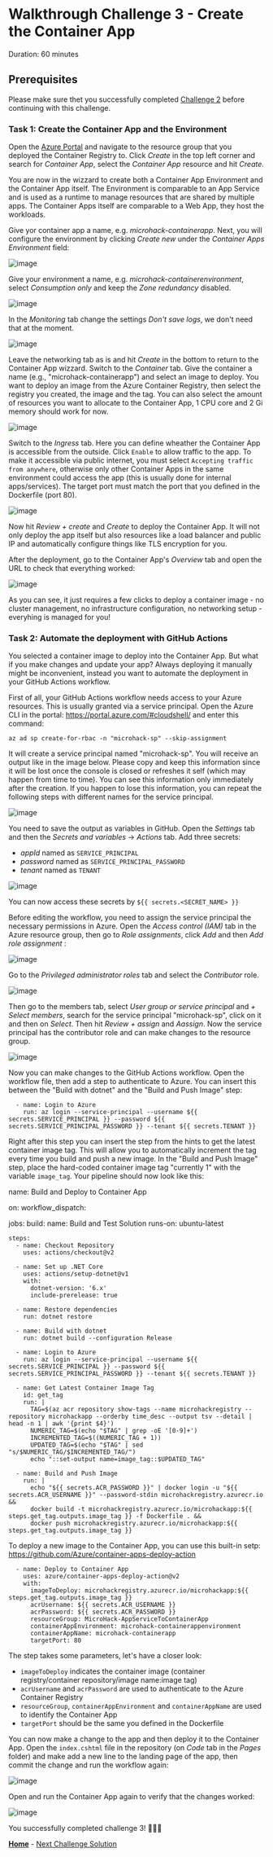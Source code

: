# Walkthrough Challenge 3 - Create the Container App

Duration: 60 minutes

## Prerequisites

Please make sure thet you successfully completed [Challenge 2](../challenge-2/solution.md) before continuing with this challenge.

### **Task 1: Create the Container App and the Environment**

Open the [Azure Portal](https://portal.azure.com) and navigate to the resource group that you deployed the Container Registry to.  Click *Create* in the top left corner and search for *Container App*, select the *Container App* resource and hit *Create*. 

You are now in the wizzard to create both a Container App Environment and the Container App itself. The Environment is comparable to an App Service and is used as a runtime to manage resources that are shared by multiple apps. The Container Apps itself are comparable to a Web App, they host the workloads.

Give yor container app a name, e.g. *microhack-containerapp*. 
Next, you will configure the environment by clicking *Create new* under the *Container Apps Environment* field:

![image](./img/challenge-3-appbasics.jpg)

Give your environment a name, e.g. *microhack-containerenvironment*, select *Consumption only* and keep the *Zone redundancy* disabled.

![image](./img/challenge-3-environmentbasics.jpg)

In the *Monitoring* tab change the settings *Don't save logs*, we don't need that at the moment.

![image](./img/challenge-3-environmentmonitoring.jpg)

Leave the networking tab as is and hit *Create* in the bottom to return to the Container App wizzard. Switch to the *Container* tab. Give the container a name (e.g., "microhack-containerapp") and select an image to deploy. You want to deploy an image from the Azure Container Registry, then select the registry you created, the image and the tag. You can also select the amount of resources you want to allocate to the Container App, 1 CPU core and 2 Gi memory should work for now.

![image](./img/challenge-3-appcontainer.jpg)

Switch to the *Ingress* tab. Here you can define wheather the Container App is accessible from the outside. Click `Enable` to allow traffic to the app. To make it accessible via public internet, you must select `Accepting traffic from anywhere`, otherwise only other Container Apps in the same environment could access the app (this is usually done for internal apps/services). The target port must match the port that you defined in the Dockerfile (port 80).

![image](./img/challenge-3-appingress.jpg)

Now hit *Review + create* and *Create* to deploy the Container App. It will not only deploy the app itself but also resources like a load balancer and public IP and automatically configure things like TLS encryption for you.

After the deployment, go to the Container App's *Overview* tab and open the URL to check that everything worked:

![image](./img/challenge-3-appurl.jpg)

As you can see, it just requires a few clicks to deploy a container image - no cluster management, no infrastructure configuration, no networking setup - everyhing is managed for you!

### **Task 2: Automate the deployment with GitHub Actions**

You selected a container image to deploy into the Container App. But what if you make changes and update your app? Always deploying it manually might be inconvenient, instead you want to automate the deployment in your GitHub Actions workflow.

First of all, your GitHub Actions workflow needs access to your Azure resources. This is usually granted via a service principal. Open the Azure CLI in the portal: https://portal.azure.com/#cloudshell/ and enter this command: 

`az ad sp create-for-rbac -n "microhack-sp" --skip-assignment`

It will create a service principal named "microhack-sp". You will receive an output like in the image below. Please copy and keep this information since it will be lost once the console is closed or refreshes it self (which may happen from time to time). You can see this information only immediately after the creation. If you happen to lose this information, you can repeat the following steps with different names for the service principal.

![image](./img/challenge-3-sp.jpg)

You need to save the output as variables in GitHub. Open the *Settings* tab and then the *Secrets and variables* -> *Actions* tab. Add three secrets:
* *appId* named as `SERVICE_PRINCIPAL`
* *password* named as `SERVICE_PRINCIPAL_PASSWORD`
* *tenant* named as `TENANT`

![image](./img/challenge-3-workflowsecrets.jpg)

You can now access these secrets by `${{ secrets.<SECRET_NAME> }}`

Before editing the workflow, you need to assign the service principal the necessary permissions in Azure. Open the *Access control (IAM)* tab in the Azure resource group, then go to *Role assignments*, click *Add* and then *Add role assignment* :

![image](./img/challenge-3-rg.jpg)

Go to the *Privileged administrator roles* tab and select the *Contributor* role.

![image](./img/challenge-3-rgrole.jpg)

Then go to the members tab, select *User group or service principal* and *+ Select members*, search for the service principal "microhack-sp", click on it and then on *Select*. Then hit *Review + assign* and *Aassign*. Now the service principal has the contributor role and can make changes to the resource group.

![image](./img/challenge-3-rgmember.jpg)

Now you can make changes to the GitHub Actions workflow. Open the workflow file, then add a step to authenticate to Azure. You can insert this between the "Build with dotnet" and the "Build and Push Image" step:

      - name: Login to Azure
        run: az login --service-principal --username ${{ secrets.SERVICE_PRINCIPAL }} --password ${{ secrets.SERVICE_PRINCIPAL_PASSWORD }} --tenant ${{ secrets.TENANT }}

Right after this step you can insert the step from the hints to get the latest container image tag. This will allow you to automatically increment the tag every time you build and push a new image. In the "Build and Push Image" step, place the hard-coded container image tag "currently 1" with the variable `image_tag`. Your pipeline should now look like this:

name: Build and Deploy to Container App

on:
  workflow_dispatch:

jobs:
  build:
    name: Build and Test Solution
    runs-on: ubuntu-latest

    steps:
      - name: Checkout Repository
        uses: actions/checkout@v2

      - name: Set up .NET Core
        uses: actions/setup-dotnet@v1
        with:
          dotnet-version: '6.x'
          include-prerelease: true

      - name: Restore dependencies
        run: dotnet restore

      - name: Build with dotnet
        run: dotnet build --configuration Release

      - name: Login to Azure
        run: az login --service-principal --username ${{ secrets.SERVICE_PRINCIPAL }} --password ${{ secrets.SERVICE_PRINCIPAL_PASSWORD }} --tenant ${{ secrets.TENANT }}

      - name: Get Latest Container Image Tag
        id: get_tag
        run: |
          TAG=$(az acr repository show-tags --name microhackregistry --repository microhackapp --orderby time_desc --output tsv --detail | head -n 1 | awk '{print $4}')
          NUMERIC_TAG=$(echo "$TAG" | grep -oE '[0-9]+')
          INCREMENTED_TAG=$((NUMERIC_TAG + 1))
          UPDATED_TAG=$(echo "$TAG" | sed "s/$NUMERIC_TAG/$INCREMENTED_TAG/")
          echo "::set-output name=image_tag::$UPDATED_TAG"
        
      - name: Build and Push Image
        run: |
          echo "${{ secrets.ACR_PASSWORD }}" | docker login -u "${{ secrets.ACR_USERNAME }}" --password-stdin microhackregistry.azurecr.io &&
          docker build -t microhackregistry.azurecr.io/microhackapp:${{ steps.get_tag.outputs.image_tag }} -f Dockerfile . &&
          docker push microhackregistry.azurecr.io/microhackapp:${{ steps.get_tag.outputs.image_tag }}

To deploy a new image to the Container App, you can use this built-in setp: https://github.com/Azure/container-apps-deploy-action

      - name: Deploy to Container App
        uses: azure/container-apps-deploy-action@v2
        with:
          imageToDeploy: microhackregistry.azurecr.io/microhackapp:${{ steps.get_tag.outputs.image_tag }}
          acrUsername: ${{ secrets.ACR_USERNAME }}
          acrPassword: ${{ secrets.ACR_PASSWORD }}
          resourceGroup: MicroHack-AppServiceToContainerApp
          containerAppEnvironment: microhack-containerappenvironment
          containerAppName: microhack-containerapp
          targetPort: 80

The step takes some parameters, let's have a closer look:
* `imageToDeploy` indicates the container image (container registry/container repository/image name:image tag)
* `acrUsername` and `acrPassword` are used to authenticate to the Azure Container Registry
* `resourceGroup`, `containerAppEnvironment` and `containerAppName` are used to identify the Container App
* `targetPort` should be the same you defined in the Dockerfile

You can now make a change to the app and then deploy it to the Container App. Open the `index.cshtml` file in the repository (on *Code* tab in the *Pages* folder) and make add a new line to the landing page of the app, then commit the change and run the workflow again:

![image](./img/challenge-3-changes.jpg)

Open and run the Container App again to verify that the changes worked:

![image](./img/challenge-3-appurl.jpg)

You successfully completed challenge 3! 🚀🚀🚀

 **[Home](../../Readme.md)** - [Next Challenge Solution](../challenge-4/solution.md)
